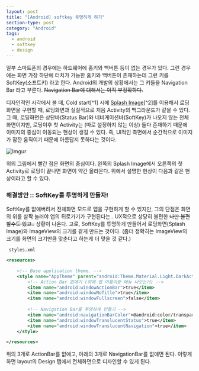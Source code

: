 ```yaml
---
layout: post
title: "[Android] softkey 투명하게 하기"
section-type: post
category: "Android"
tags:
  - android
  - softkey
  - design
---
```


일부 스마트폰의 경우에는 하드웨어에 홈키와 백버튼 등이 없는 경우가 있다. 그런 경우에는 화면 가장 하단에 터치가 가능한 홈키와 백버튼이 존재하는데 그런 키를 SoftKey(소프트키) 라고 한다. Android의 개발의 상황에서는 그 키들을 Navigation Bar 라고 부른다. ~~Navigation Bar에 대해서는 아직 부정확하다.~~

디자인적인 시각에서 볼 때, Cold start[^1] 시에 [Splash Image](https://www.bignerdranch.com/blog/splash-screens-the-right-way/)[^2]를 이용해서 로딩화면을 구현할 때, 로딩화면과 실질적으로 처음 Activity의 백그라운드가 같을 수 있다. 그 때, 로딩화면은 상단바(Status Bar)와 네비게이션바(SoftKey)가 나오지 않는 전체화면이지만, 로딩이후 첫 Activity는 (따로 설정하지 않는 이상) 둘다 존재하기 때문에 이미지의 중심이 이동되는 현상이 생길 수 있다. 즉, UI적인 측면에서 순간적으로 이미지가 잠깐 움직이기 때문에 아름답지 못하다는 것이다.

![Imgur](https://i.imgur.com/1DL8adz.png)

위의 그림에서 빨간 점은 화면의 중심이다. 왼쪽의 Splash Image에서 오른쪽의 첫 Activity로 로딩이 끝나면 화면이 약간 올라온다. 위에서 설명한 현상이 다음과 같은 현상이라고 할 수 있다.

### 해결방안 :: SoftKey를 투명하게 만들자!

SoftKey를 없애버려서 전체화면 모드로 앱을 구현하게 할 수 있지만, 그의 단점은 화면의 위를 살짝 눌러야 앱의 뒤로가기가 구현된다는.. UX적으로 상당히 불편한 ~~나만 불편할수도 있고..~~ 상황이 나온다. 고로, SoftKey를 투명하게 만들어서 로딩화면(Splash Image)와 ImageView의 크기를 같게 만드는 것이다. (좀더 정확히는 ImageView의 크기를 화면의 크기만큼 맞춘다고 하는게 더 맞을 것 같다.)

<code> styles.xml </code>

```xml
<resources>

    <!-- Base application theme. -->
    <style name="AppTheme" parent="android:Theme.Material.Light.DarkActionBar">
        <!-- Action Bar 없애기 (위에 앱 이름이랑 메뉴 나오는거) -->
        <item name="android:windowActionBar">true</item>
        <item name="android:windowNoTitle">true</item>
        <item name="android:windowFullscreen">false</item>
        
        <!-- Navigation Bar를 투명하게 만들기 -->
        <item name="android:navigationBarColor">@android:color/transparent</item>
        <item name="android:windowTranslucentStatus">true</item>
        <item name="android:windowTranslucentNavigation">true</item>
    </style>

</resources>
```

위의 3개로 ActionBar를 없애고, 아래의 3개로 NavigationBar를 없애면 된다. 이렇게 하면 layout의 Design 탭에서 전체화면으로 디자인할 수 있게 된다.
